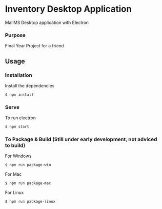 # Inventory Desktop Application

MallMS Desktop application with Electron

### Purpose
Final Year Project for a friend

## Usage

### Installation

Install the dependencies

```sh
$ npm install
```

### Serve
To run electron

```sh
$ npm start
```

### To Package & Build (Still under early development, not adviced to build)

For Windows

```sh
$ npm run package-win
```

For Mac

```sh
$ npm run package-mac
```

For Linux

```sh
$ npm run package-linux
```